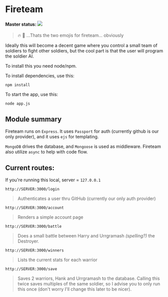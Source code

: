 # Fireteam

#### Master status: ![](https://api.travis-ci.org/ngallagher87/fireteam.png?branch=master)

> :fire: :two_men_holding_hands: ...Thats the two emojis for fireteam… obviously

Ideally this will become a decent game where you control a small team of soldiers to fight other soldiers, but the cool part is that the user will program the soldier AI.

To install this you need node/npm.

To install dependencies, use this:

	npm install
	
To start the app, use this:

	node app.js
	
## Module summary

Fireteam runs on `Express`. It uses `Passport` for auth (currently github is our only provider), and it uses `ejs` for templating.

`MongoDB` drives the database, and `Mongoose` is used as middleware. Fireteam also utilize `async` to help with code flow.
	
## Current routes:

If you're running this local, server = `127.0.0.1`

	http://SERVER:3000/login
	
> Authenticates a user thru GitHub (currently our only auth provider)

	http://SERVER:3000/account
	
> Renders a simple account page

	http://SERVER:3000/battle
	
> Does a small battle between Harry and Urrgramash _(spelling?)_ the Destroyer.

	http://SERVER:3000/winners
	
> Lists the current stats for each warrior

	http://SERVER:3000/save
	
> Saves 2 warriors, Hank and Urrgramash to the database. Calling this twice saves multiples of the same soldier, so I advise you to only run this once (don't worry I'll change this later to be nicer).




